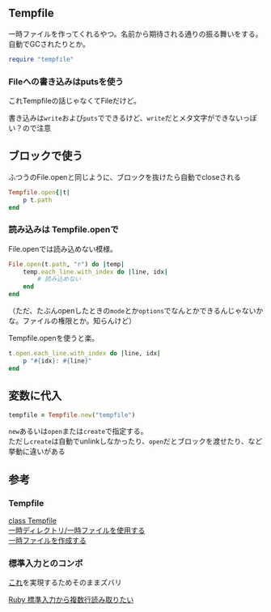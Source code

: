 ## Tempfile
一時ファイルを作ってくれるやつ。名前から期待される通りの振る舞いをする。自動でGCされたりとか。
```ruby
require "tempfile"
```

### Fileへの書き込みはputsを使う
これTempfileの話じゃなくてFileだけど。

書き込みは`write`および`puts`でできるけど、`write`だとメタ文字ができないっぽい？ので注意

## ブロックで使う
ふつうのFile.openと同じように、ブロックを抜けたら自動でcloseされる
```ruby
Tempfile.open{|t|
    p t.path
end
```
### 読み込みは Tempfile.openで
File.openでは読み込めない模様。
```ruby
File.open(t.path, "r") do |temp|
    temp.each_line.with_index do |line, idx|
        # 読み込めない
    end
end
```
（ただ、たぶんopenしたときの`mode`とか`options`でなんとかできるんじゃないかな。ファイルの権限とか。知らんけど）

Tempfile.openを使うと楽。
```ruby
t.open.each_line.with_index do |line, idx|
    p "#{idx}: #{line}"
end
```

## 変数に代入
```ruby
tempfile = Tempfile.new("tempfile")
```
`new`あるいは`open`または`create`で指定する。  
ただし`create`は自動でunlinkしなかったり、`open`だとブロックを渡せたり、など挙動に違いがある


## 参考
### Tempfile
[class Tempfile](https://docs.ruby-lang.org/ja/latest/class/Tempfile.html)  
[一時ディレクトリ/一時ファイルを使用する](https://maku77.github.io/ruby/temporary-file.html)  
[一時ファイルを作成する](http://rubytips86.hatenablog.com/entry/2014/03/23/193153)

### 標準入力とのコンボ
[これ](lib/withstdin.rb)を実現するためそのままズバリ


[Ruby 標準入力から複数行読み取りたい](http://nnnamani.hateblo.jp/entry/2016/08/14/150900)